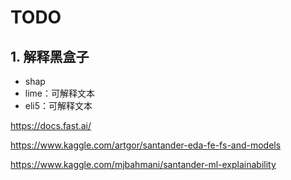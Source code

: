 # TODO
## 1. 解释黑盒子
- shap
- lime：可解释文本
- eli5：可解释文本


https://docs.fast.ai/

https://www.kaggle.com/artgor/santander-eda-fe-fs-and-models

https://www.kaggle.com/mjbahmani/santander-ml-explainability